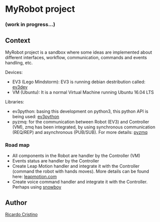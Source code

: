 # MyRobot project #

### (work in progress...) ###

## Context ##
MyRobot project is a sandbox where some ideas are implemented about different
interfaces, workflow, communication, commands and events handling, etc.

Devices:
* EV3 (Lego Mindstorm): EV3 is running debian destribution called: [ev3dev](http://www.ev3dev.org)
* VM (Ubuntu): It is a normal Virtual Machine running Ubuntu 16.04 LTS

Libraries:
* ev3python: basing this development on python3, this python API is being used: [ev3python](https://sites.google.com/site/ev3python)
* pyzmq: for the communication between Robot (EV3) and Controller (VM),
zmq has been integrated, by using synchronous communication (REQ/REP)
and asynchronous (PUB/SUB). For more details: [pyzmq](https://pyzmq.readthedocs.io/en/latest/index.html)

### Road map ###

* All components in the Robot are handler by the Controller (VM)
* Events status are handler by the Controller
* Create Leap Motion handler and integrate it with the Controller
(command the robot with hands moves). More details can be found here: [leapmotion.com](https://www.leapmotion.com/)
* Create voice command handler and integrate it with the Controller.
Perhaps using [snowboy](https://snowboy.kitt.ai/)

## Author ##
[Ricardo Cristino](https://de.linkedin.com/in/ricardo-cristino-0b95b74)
